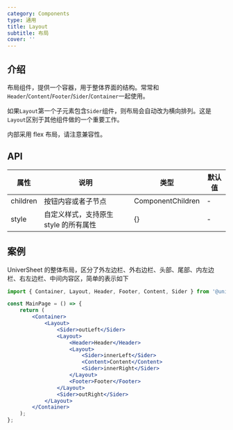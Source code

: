 ```yaml
---
category: Components
type: 通用
title: Layout
subtitle: 布局
cover: ''
---
```


## 介绍

布局组件，提供一个容器，用于整体界面的结构。常常和`Header`/`Content`/`Footer`/`Sider`/`Container`一起使用。

如果`Layout`第一个子元素包含`Sider`组件，则布局会自动改为横向排列。这是`Layout`区别于其他组件做的一个重要工作。

内部采用 flex 布局，请注意兼容性。

## API

| 属性     | 说明                                  | 类型              | 默认值 |
| -------- | ------------------------------------- | ----------------- | ------ |
| children | 按钮内容或者子节点                    | ComponentChildren | -      |
| style    | 自定义样式，支持原生 style 的所有属性 | {}                | -      |

## 案例

UniverSheet 的整体布局，区分了外左边栏、外右边栏、头部、尾部、内左边栏、右左边栏、中间内容区，简单的表示如下

```jsx
import { Container, Layout, Header, Footer, Content, Sider } from '@univer/style-universheet';

const MainPage = () => {
    return (
        <Container>
            <Layout>
                <Sider>outLeft</Sider>
                <Layout>
                    <Header>Header</Header>
                    <Layout>
                        <Sider>innerLeft</Sider>
                        <Content>Content</Content>
                        <Sider>innerRight</Sider>
                    </Layout>
                    <Footer>Footer</Footer>
                </Layout>
                <Sider>outRight</Sider>
            </Layout>
        </Container>
    );
};
```
